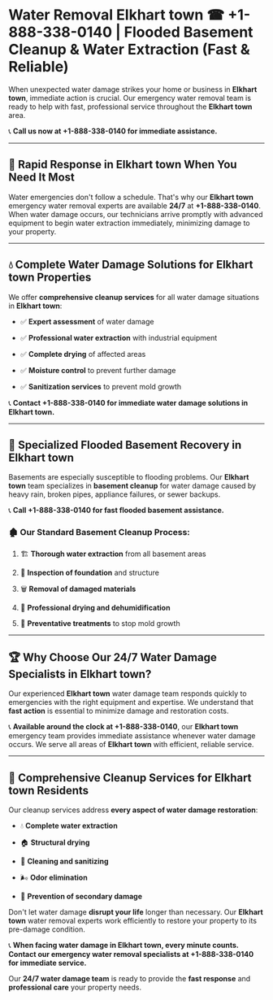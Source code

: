 # Water Removal Elkhart town ☎ +1-888-338-0140 | Flooded Basement Cleanup & Water Extraction (Fast & Reliable)

When unexpected water damage strikes your home or business in **Elkhart town**, immediate action is crucial. Our emergency water removal team is ready to help with fast, professional service throughout the **Elkhart town** area. 

📞 **Call us now at +1-888-338-0140 for immediate assistance.**
---
## 🚀 Rapid Response in Elkhart town When You Need It Most
Water emergencies don't follow a schedule. That's why our **Elkhart town** emergency water removal experts are available **24/7** at **+1-888-338-0140**. When water damage occurs, our technicians arrive promptly with advanced equipment to begin water extraction immediately, minimizing damage to your property.
---
## 💧 Complete Water Damage Solutions for Elkhart town Properties
We offer **comprehensive cleanup services** for all water damage situations in **Elkhart town**:
- ✅ **Expert assessment** of water damage  
- ✅ **Professional water extraction** with industrial equipment  
- ✅ **Complete drying** of affected areas  
- ✅ **Moisture control** to prevent further damage  
- ✅ **Sanitization services** to prevent mold growth  
📞 **Contact +1-888-338-0140 for immediate water damage solutions in Elkhart town.**
---
## 🌊 Specialized Flooded Basement Recovery in Elkhart town
Basements are especially susceptible to flooding problems. Our **Elkhart town** team specializes in **basement cleanup** for water damage caused by heavy rain, broken pipes, appliance failures, or sewer backups. 
📞 **Call +1-888-338-0140 for fast flooded basement assistance.**
### 🏚️ Our Standard Basement Cleanup Process:
1. 🏗️ **Thorough water extraction** from all basement areas  
2. 🔎 **Inspection of foundation** and structure  
3. 🗑️ **Removal of damaged materials**  
4. 💨 **Professional drying and dehumidification**  
5. 🚫 **Preventative treatments** to stop mold growth  
---
## 🏆 Why Choose Our 24/7 Water Damage Specialists in Elkhart town?
Our experienced **Elkhart town** water damage team responds quickly to emergencies with the right equipment and expertise. We understand that **fast action** is essential to minimize damage and restoration costs.
📞 **Available around the clock at +1-888-338-0140**, our **Elkhart town** emergency team provides immediate assistance whenever water damage occurs. We serve all areas of **Elkhart town** with efficient, reliable service.
---
## 🧹 Comprehensive Cleanup Services for Elkhart town Residents
Our cleanup services address **every aspect of water damage restoration**:
- 💧 **Complete water extraction**  
- 🏠 **Structural drying**  
- 🧼 **Cleaning and sanitizing**  
- 🌬️ **Odor elimination**  
- 🚫 **Prevention of secondary damage**  
Don't let water damage **disrupt your life** longer than necessary. Our **Elkhart town** water removal experts work efficiently to restore your property to its pre-damage condition.
📞 **When facing water damage in Elkhart town, every minute counts. Contact our emergency water removal specialists at +1-888-338-0140 for immediate service.**
Our **24/7 water damage team** is ready to provide the **fast response** and **professional care** your property needs.
